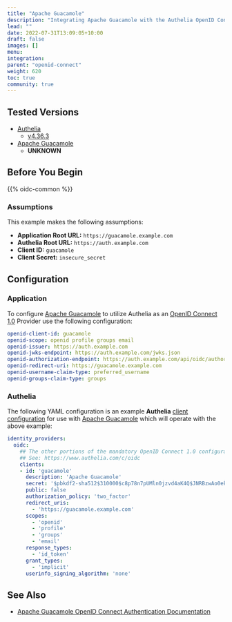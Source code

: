 ```yaml
---
title: "Apache Guacamole"
description: "Integrating Apache Guacamole with the Authelia OpenID Connect Provider."
lead: ""
date: 2022-07-31T13:09:05+10:00
draft: false
images: []
menu:
integration:
parent: "openid-connect"
weight: 620
toc: true
community: true
---
```


## Tested Versions

* [Authelia]
  * [v4.36.3](https://github.com/authelia/authelia/releases/tag/v4.36.2)
* [Apache Guacamole]
  * __UNKNOWN__

## Before You Begin

{{% oidc-common %}}

### Assumptions

This example makes the following assumptions:

* __Application Root URL:__ `https://guacamole.example.com`
* __Authelia Root URL:__ `https://auth.example.com`
* __Client ID:__ `guacamole`
* __Client Secret:__ `insecure_secret`

## Configuration

### Application

To configure [Apache Guacamole] to utilize Authelia as an [OpenID Connect 1.0] Provider use the following configuration:

```yaml
openid-client-id: guacamole
openid-scope: openid profile groups email
openid-issuer: https://auth.example.com
openid-jwks-endpoint: https://auth.example.com/jwks.json
openid-authorization-endpoint: https://auth.example.com/api/oidc/authorization?state=1234abcedfdhf
openid-redirect-uri: https://guacamole.example.com
openid-username-claim-type: preferred_username
openid-groups-claim-type: groups
```

### Authelia

The following YAML configuration is an example __Authelia__
[client configuration](../../../configuration/identity-providers/openid-connect/clients.md) for use with
[Apache Guacamole] which will operate with the above example:

```yaml
identity_providers:
  oidc:
    ## The other portions of the mandatory OpenID Connect 1.0 configuration go here.
    ## See: https://www.authelia.com/c/oidc
    clients:
    - id: 'guacamole'
      description: 'Apache Guacamole'
      secret: '$pbkdf2-sha512$310000$c8p78n7pUMln0jzvd4aK4Q$JNRBzwAo0ek5qKn50cFzzvE9RXV88h1wJn5KGiHrD0YKtZaR/nCb2CJPOsKaPK0hjf.9yHxzQGZziziccp6Yng'  # The digest of 'insecure_secret'.
      public: false
      authorization_policy: 'two_factor'
      redirect_uris:
        - 'https://guacamole.example.com'
      scopes:
        - 'openid'
        - 'profile'
        - 'groups'
        - 'email'
      response_types:
        - 'id_token'
      grant_types:
        - 'implicit'
      userinfo_signing_algorithm: 'none'
```

## See Also

* [Apache Guacamole OpenID Connect Authentication Documentation](https://guacamole.apache.org/doc/gug/openid-auth.html)

[Authelia]: https://www.authelia.com
[Apache Guacamole]: https://guacamole.apache.org/
[OpenID Connect 1.0]: ../../openid-connect/introduction.md




